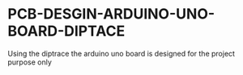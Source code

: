 # PCB-DESGIN-ARDUINO-UNO-BOARD-DIPTACE
Using the diptrace the arduino uno board is designed for the project purpose only

